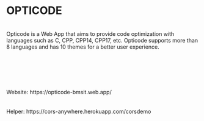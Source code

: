 # OPTICODE
</br>
Opticode is a Web App that aims to provide code optimization with languages such as C, CPP, CPP14, CPP17, etc.
Opticode supports more than 8 languages and has 10 themes for a better user experience.
</br></br></br></br></br></br></br>
Website: https://opticode-bmsit.web.app/
</br></br></br>
Helper: https://cors-anywhere.herokuapp.com/corsdemo
